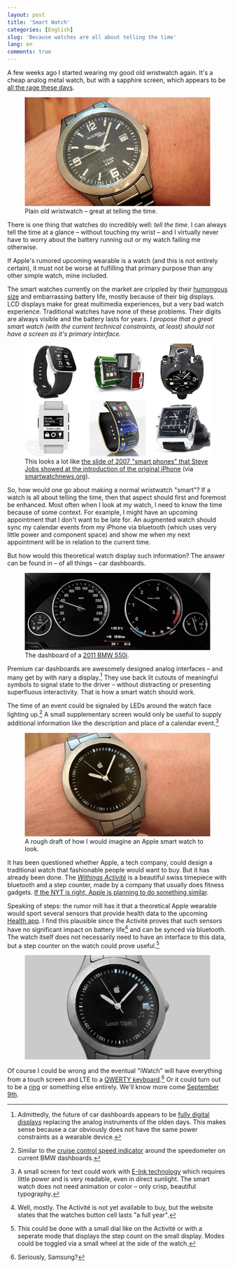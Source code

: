 ```yaml
---
layout: post
title: 'Smart Watch'
categories: [English]
slug: 'Because watches are all about telling the time'
lang: en
comments: true
---
```


A few weeks ago I started wearing my good old wristwatch again. It's a cheap analog metal watch, but with a sapphire screen, which appears to be [all the rage these days](http://thetechblock.com/sapphire-crystal-display-iphone-6/).

<figure><img src='/images/iwatch/adora.jpg' /><figcaption>Plain old wristwatch – great at telling the time.</figcaption></figure>

There is one thing that watches do incredibly well: *tell the time*. I can always tell the time at a glance – without touching my wrist – and I virtually never have to worry about the battery running out or my watch failing me otherwise.

If Apple's rumored upcoming wearable is a watch (and this is not entirely certain), it must not be worse at fulfilling that primary purpose than any other simple watch, mine included.

The smart watches currently on the market are crippled by their [humongous size](http://www.pcworld.com/article/2602440/samsungs-gear-s-smartwatch-is-just-too-big.html) and embarrassing battery life, mostly because of their big displays. LCD displays make for great multimedia experiences, but a very bad watch experience. Traditional watches have none of these problems. Their digits are always visible and the battery lasts for years. *I propose that a great smart watch (with the current technical constraints, at least) should not have a screen as it's primary interface.*

<figure><img src='/images/iwatch/smartwatches.jpg' /><figcaption>This looks a lot like <a href="http://daringfireball.net/misc/2010/03/smartphones.jpg">the slide of 2007 "smart phones" that Steve Jobs showed at the introduction of the original iPhone</a> (via <a href='http://www.smartwatchnews.org/top-5-smart-watches/'>smartwatchnews.org</a>).</figcaption></figure>

So, how would one go about making a normal wristwatch "smart"? If a watch is all about telling the time, then that aspect should first and foremost be enhanced. Most often when I look at my watch, I need to know the time because of some context. For example, I might have an upcoming appointment that I don't want to be late for. An augmented watch should sync my calendar events from my iPhone via bluetooth (which uses very little power and component space) and show me when my next appointment will be in relation to the current time.

But how would this theoretical watch display such information? The answer can be found in – of all things – car dashboards.

<figure><img src='/images/iwatch/bmw.jpg' /><figcaption>The dashboard of a <a href="http://www.bmwblog.com/2010/08/06/bmwblog-drive-review-2011-bmw-550i-–-survival-of-the-fittest/">2011 BMW 550i</a>.</figcaption></figure>

Premium car dashboards are awesomely designed analog interfaces – and many get by with nary a display.[^dashboard] They use back lit cutouts of meaningful symbols to signal state to the driver – without distracting or presenting superfluous interactivity. That is how a smart watch should work.

[^dashboard]: Admittedly, the future of car dashboards appears to be [fully digital displays](https://medium.com/@dnevozhai/car-dashboard-ui-collection-123ce3ab5303) replacing the analog instruments of the olden days. This makes sense because a car obviously does not have the same power constraints as a wearable device.

The time of an event could be signaled by LEDs around the watch face lighting up.[^indicator] A small supplementary screen would only be useful to supply additional information like the description and place of a calendar event.[^display]

[^display]: A small screen for text could work with [E-Ink technology](http://en.wikipedia.org/wiki/E_Ink) which requires little power and is very readable, even in direct sunlight. The smart watch does not need animation or color – only crisp, beautiful typography.

[^indicator]: Similar to the [cruise control speed indicator](http://www.e90post.com/forums/attachment.php?s=172d867759b7ccf914230aaf726b628f&attachmentid=786&stc=1&d=1113994944) around the speedometer on current BMW dashboards.

<figure><img src='/images/iwatch/iWatch.jpg' /><figcaption>A rough draft of how I would imagine an Apple smart watch to look.</figcaption></figure>

It has been questioned whether Apple, a tech company, could design a traditional watch that fashionable people would want to buy. But it has already been done. The *[Withings Activité](http://www.withings.com/activite/)* is a beautiful swiss timepiece with bluetooth and a step counter, made by a company that usually does fitness gadgets. [If the NYT is right, Apple is planning to do something similar](http://www.nytimes.com/2014/09/04/fashion/intel-and-opening-ceremony-collaborate-on-mica-a-stylish-tech-bracelet.html).

Speaking of steps: the rumor mill has it that a theoretical Apple wearable would sport several sensors that provide health data to the upcoming [Health app](http://www.apple.com/ios/ios8/health/). I find this plausible since the Activité proves that such sensors have no significant impact on battery life[^activite] and can be synced via bluetooth. The watch itself does not necessarily need to have an interface to this data, but a step counter on the watch could prove useful.[^modes]

[^activite]: Well, mostly. The Activité is not yet available to buy, but the website states that the watches button cell lasts "a full year".

[^modes]: This could be done with a small dial like on the Activité or with a seperate mode that displays the step count on the small display. Modes could be toggled via a small wheel at the side of the watch.

<figure><img src='/images/iwatch/iWatch-detail.jpg' /><figcaption></figcaption></figure>

Of course I could be wrong and the eventual "iWatch" will have everything from a touch screen and LTE to a [QWERTY keyboard](http://techcrunch.com/2014/09/03/hands-on-with-the-samsung-gear-s-smart-watch/).[^qwerty] Or it could turn out to be a [ring](http://appleinsider.com/articles/13/04/03/rumor-apple-television-with-iring-motion-controller-to-launch-this-year) or something else entirely. We'll know more come [September 9th](http://www.loopinsight.com/2014/08/28/apple-announces-special-event-for-sept-9/).

[^qwerty]: Seriously, Samsung?